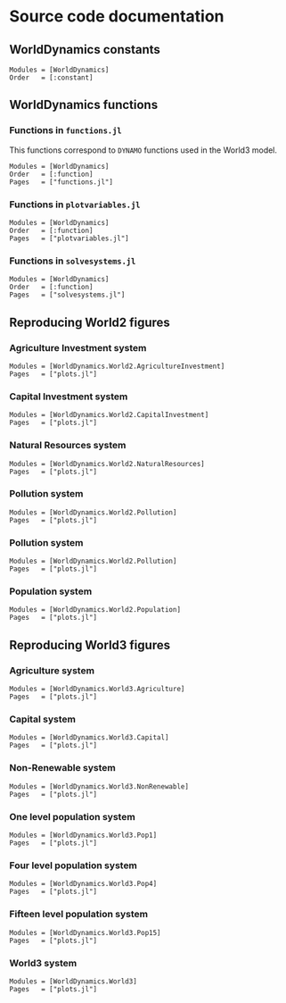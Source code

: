# Source code documentation

## WorldDynamics constants
```@autodocs
Modules = [WorldDynamics]
Order   = [:constant]
```

## WorldDynamics functions

### Functions in `functions.jl`

This functions correspond to `DYNAMO` functions used in the World3 model.

```@autodocs
Modules = [WorldDynamics]
Order   = [:function]
Pages   = ["functions.jl"]
```

### Functions in `plotvariables.jl`

```@autodocs
Modules = [WorldDynamics]
Order   = [:function]
Pages   = ["plotvariables.jl"]
```

### Functions in `solvesystems.jl`

```@autodocs
Modules = [WorldDynamics]
Order   = [:function]
Pages   = ["solvesystems.jl"]
```

## Reproducing World2 figures

### Agriculture Investment system

```@autodocs
Modules = [WorldDynamics.World2.AgricultureInvestment]
Pages   = ["plots.jl"]
```

### Capital Investment system

```@autodocs
Modules = [WorldDynamics.World2.CapitalInvestment]
Pages   = ["plots.jl"]
```

### Natural Resources system

```@autodocs
Modules = [WorldDynamics.World2.NaturalResources]
Pages   = ["plots.jl"]
```

### Pollution system

```@autodocs
Modules = [WorldDynamics.World2.Pollution]
Pages   = ["plots.jl"]
```

### Pollution system

```@autodocs
Modules = [WorldDynamics.World2.Pollution]
Pages   = ["plots.jl"]
```

### Population system

```@autodocs
Modules = [WorldDynamics.World2.Population]
Pages   = ["plots.jl"]
```

## Reproducing World3 figures

### Agriculture system

```@autodocs
Modules = [WorldDynamics.World3.Agriculture]
Pages   = ["plots.jl"]
```

### Capital system

```@autodocs
Modules = [WorldDynamics.World3.Capital]
Pages   = ["plots.jl"]
```

### Non-Renewable system

```@autodocs
Modules = [WorldDynamics.World3.NonRenewable]
Pages   = ["plots.jl"]
```

### One level population system

```@autodocs
Modules = [WorldDynamics.World3.Pop1]
Pages   = ["plots.jl"]
```

### Four level population system

```@autodocs
Modules = [WorldDynamics.World3.Pop4]
Pages   = ["plots.jl"]
```

### Fifteen level population system

```@autodocs
Modules = [WorldDynamics.World3.Pop15]
Pages   = ["plots.jl"]
```

### World3 system

```@autodocs
Modules = [WorldDynamics.World3]
Pages   = ["plots.jl"]
```

